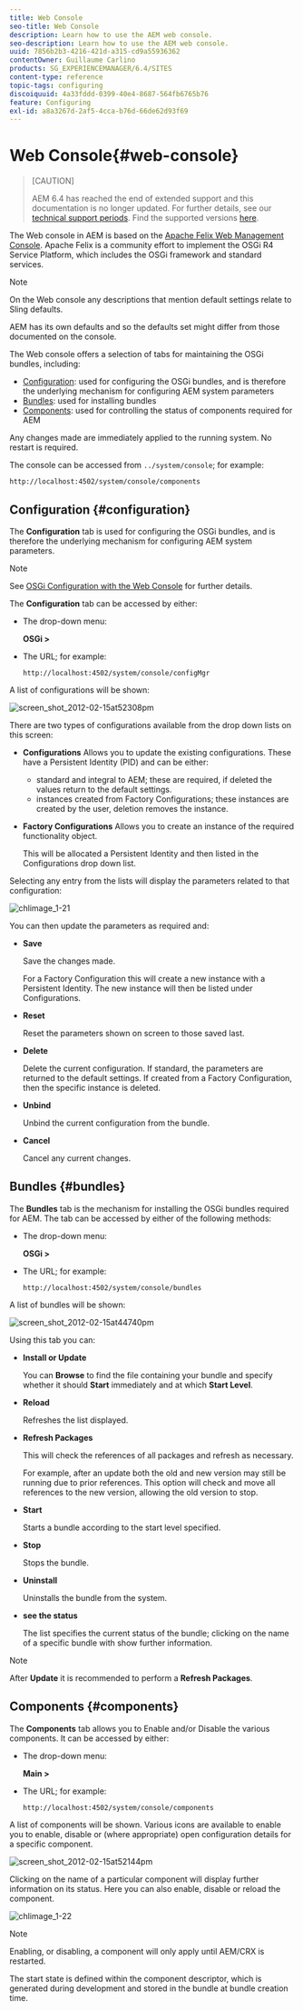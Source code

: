 ```yaml
---
title: Web Console
seo-title: Web Console
description: Learn how to use the AEM web console.
seo-description: Learn how to use the AEM web console.
uuid: 7856b2b3-4216-421d-a315-cd9a55936362
contentOwner: Guillaume Carlino
products: SG_EXPERIENCEMANAGER/6.4/SITES
content-type: reference
topic-tags: configuring
discoiquuid: 4a33fddd-0399-40e4-8687-564fb6765b76
feature: Configuring
exl-id: a8a3267d-2af5-4cca-b76d-66de62d93f69
---
```

# Web Console{#web-console}

>[CAUTION]
>
>AEM 6.4 has reached the end of extended support and this documentation is no longer updated. For further details, see our [technical support periods](https://helpx.adobe.com/support/programs/eol-matrix.html). Find the supported versions [here](https://experienceleague.adobe.com/docs/).

The Web console in AEM is based on the [Apache Felix Web Management Console](https://felix.apache.org/documentation/subprojects/apache-felix-web-console.html). Apache Felix is a community effort to implement the OSGi R4 Service Platform, which includes the OSGi framework and standard services.

>[!NOTE]
>
>On the Web console any descriptions that mention default settings relate to Sling defaults.
>
>AEM has its own defaults and so the defaults set might differ from those documented on the console.

The Web console offers a selection of tabs for maintaining the OSGi bundles, including:

* [Configuration](#configuration): used for configuring the OSGi bundles, and is therefore the underlying mechanism for configuring AEM system parameters
* [Bundles](#bundles): used for installing bundles
* [Components](#components): used for controlling the status of components required for AEM

Any changes made are immediately applied to the running system. No restart is required.

The console can be accessed from `../system/console`; for example:

`http://localhost:4502/system/console/components`

## Configuration {#configuration}

The **Configuration** tab is used for configuring the OSGi bundles, and is therefore the underlying mechanism for configuring AEM system parameters.

>[!NOTE]
>
>See [OSGi Configuration with the Web Console](/help/sites-deploying/configuring-osgi.md) for further details.

The **Configuration** tab can be accessed by either:

* The drop-down menu: 

  **OSGi &gt;**

* The URL; for example:  

  `http://localhost:4502/system/console/configMgr`

A list of configurations will be shown:

![screen_shot_2012-02-15at52308pm](assets/screen_shot_2012-02-15at52308pm.png)

There are two types of configurations available from the drop down lists on this screen:

* **Configurations** 
  Allows you to update the existing configurations. These have a Persistent Identity (PID) and can be either:

    * standard and integral to AEM; these are required, if deleted the values return to the default settings.
    * instances created from Factory Configurations; these instances are created by the user, deletion removes the instance.

* **Factory Configurations** 
  Allows you to create an instance of the required functionality object.  
  
  This will be allocated a Persistent Identity and then listed in the Configurations drop down list.

Selecting any entry from the lists will display the parameters related to that configuration:

![chlimage_1-21](assets/chlimage_1-21.png)

You can then update the parameters as required and:

* **Save** 

  Save the changes made. 

  For a Factory Configuration this will create a new instance with a Persistent Identity. The new instance will then be listed under Configurations.

* **Reset** 

  Reset the parameters shown on screen to those saved last.

* **Delete** 

  Delete the current configuration. If standard, the parameters are returned to the default settings. If created from a Factory Configuration, then the specific instance is deleted.

* **Unbind** 

  Unbind the current configuration from the bundle. 

* **Cancel** 

  Cancel any current changes.

## Bundles {#bundles}

The **Bundles** tab is the mechanism for installing the OSGi bundles required for AEM. The tab can be accessed by either of the following methods:

* The drop-down menu: 

  **OSGi &gt;**

* The URL; for example: 

  `http://localhost:4502/system/console/bundles`

A list of bundles will be shown:

![screen_shot_2012-02-15at44740pm](assets/screen_shot_2012-02-15at44740pm.png)

Using this tab you can:

* **Install or Update** 

  You can **Browse** to find the file containing your bundle and specify whether it should **Start** immediately and at which **Start Level**.

* **Reload** 

  Refreshes the list displayed.

* **Refresh Packages** 

  This will check the references of all packages and refresh as necessary. 

  For example, after an update both the old and new version may still be running due to prior references. This option will check and move all references to the new version, allowing the old version to stop.

* **Start** 

  Starts a bundle according to the start level specified.

* **Stop** 

  Stops the bundle.

* **Uninstall** 

  Uninstalls the bundle from the system.

* **see the status** 

  The list specifies the current status of the bundle; clicking on the name of a specific bundle with show further information.

>[!NOTE]
>
>After **Update** it is recommended to perform a **Refresh Packages**.

## Components {#components}

The **Components** tab allows you to Enable and/or Disable the various components. It can be accessed by either:

* The drop-down menu: 

  **Main &gt;**

* The URL; for example: 

  `http://localhost:4502/system/console/components`

A list of components will be shown. Various icons are available to enable you to enable, disable or (where appropriate) open configuration details for a specific component.

![screen_shot_2012-02-15at52144pm](assets/screen_shot_2012-02-15at52144pm.png)

Clicking on the name of a particular component will display further information on its status. Here you can also enable, disable or reload the component.

![chlimage_1-22](assets/chlimage_1-22.png)

>[!NOTE]
>
>Enabling, or disabling, a component will only apply until AEM/CRX is restarted. 
>
>The start state is defined within the component descriptor, which is generated during development and stored in the bundle at bundle creation time.

